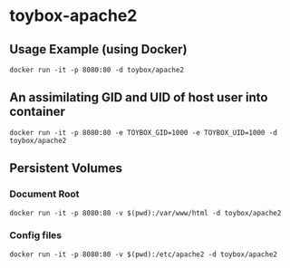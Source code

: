 # toybox-apache2

## Usage Example (using Docker)

``docker run -it -p 8080:80 -d toybox/apache2``

## An assimilating GID and UID of host user into container

``docker run -it -p 8080:80 -e TOYBOX_GID=1000 -e TOYBOX_UID=1000 -d toybox/apache2``

## Persistent Volumes

### Document Root

``docker run -it -p 8080:80 -v $(pwd):/var/www/html -d toybox/apache2``

### Config files

``docker run -it -p 8080:80 -v $(pwd):/etc/apache2 -d toybox/apache2``
